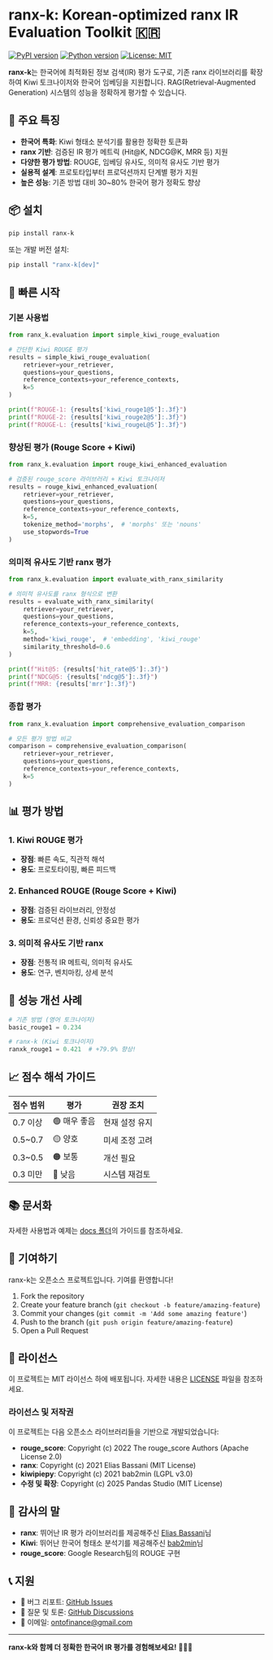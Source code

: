 # ranx-k: Korean-optimized ranx IR Evaluation Toolkit 🇰🇷

[![PyPI version](https://badge.fury.io/py/ranx-k.svg)](https://badge.fury.io/py/ranx-k)
[![Python version](https://img.shields.io/pypi/pyversions/ranx-k.svg)](https://pypi.org/project/ranx-k/)
[![License: MIT](https://img.shields.io/badge/License-MIT-yellow.svg)](https://opensource.org/licenses/MIT)

**ranx-k**는 한국어에 최적화된 정보 검색(IR) 평가 도구로, 기존 ranx 라이브러리를 확장하여 Kiwi 토크나이저와 한국어 임베딩을 지원합니다. RAG(Retrieval-Augmented Generation) 시스템의 성능을 정확하게 평가할 수 있습니다.

## 🚀 주요 특징

- **한국어 특화**: Kiwi 형태소 분석기를 활용한 정확한 토큰화
- **ranx 기반**: 검증된 IR 평가 메트릭 (Hit@K, NDCG@K, MRR 등) 지원
- **다양한 평가 방법**: ROUGE, 임베딩 유사도, 의미적 유사도 기반 평가
- **실용적 설계**: 프로토타입부터 프로덕션까지 단계별 평가 지원
- **높은 성능**: 기존 방법 대비 30~80% 한국어 평가 정확도 향상

## 📦 설치

```bash
pip install ranx-k
```

또는 개발 버전 설치:

```bash
pip install "ranx-k[dev]"
```

## 🔧 빠른 시작

### 기본 사용법

```python
from ranx_k.evaluation import simple_kiwi_rouge_evaluation

# 간단한 Kiwi ROUGE 평가
results = simple_kiwi_rouge_evaluation(
    retriever=your_retriever,
    questions=your_questions,
    reference_contexts=your_reference_contexts,
    k=5
)

print(f"ROUGE-1: {results['kiwi_rouge1@5']:.3f}")
print(f"ROUGE-2: {results['kiwi_rouge2@5']:.3f}")
print(f"ROUGE-L: {results['kiwi_rougeL@5']:.3f}")
```

### 향상된 평가 (Rouge Score + Kiwi)

```python
from ranx_k.evaluation import rouge_kiwi_enhanced_evaluation

# 검증된 rouge_score 라이브러리 + Kiwi 토크나이저
results = rouge_kiwi_enhanced_evaluation(
    retriever=your_retriever,
    questions=your_questions,
    reference_contexts=your_reference_contexts,
    k=5,
    tokenize_method='morphs',  # 'morphs' 또는 'nouns'
    use_stopwords=True
)
```

### 의미적 유사도 기반 ranx 평가

```python
from ranx_k.evaluation import evaluate_with_ranx_similarity

# 의미적 유사도를 ranx 형식으로 변환
results = evaluate_with_ranx_similarity(
    retriever=your_retriever,
    questions=your_questions,
    reference_contexts=your_reference_contexts,
    k=5,
    method='kiwi_rouge',  # 'embedding', 'kiwi_rouge'
    similarity_threshold=0.6
)

print(f"Hit@5: {results['hit_rate@5']:.3f}")
print(f"NDCG@5: {results['ndcg@5']:.3f}")
print(f"MRR: {results['mrr']:.3f}")
```

### 종합 평가

```python
from ranx_k.evaluation import comprehensive_evaluation_comparison

# 모든 평가 방법 비교
comparison = comprehensive_evaluation_comparison(
    retriever=your_retriever,
    questions=your_questions,
    reference_contexts=your_reference_contexts,
    k=5
)
```

## 📊 평가 방법

### 1. Kiwi ROUGE 평가
- **장점**: 빠른 속도, 직관적 해석
- **용도**: 프로토타이핑, 빠른 피드백

### 2. Enhanced ROUGE (Rouge Score + Kiwi)
- **장점**: 검증된 라이브러리, 안정성
- **용도**: 프로덕션 환경, 신뢰성 중요한 평가

### 3. 의미적 유사도 기반 ranx
- **장점**: 전통적 IR 메트릭, 의미적 유사도
- **용도**: 연구, 벤치마킹, 상세 분석

## 🎯 성능 개선 사례

```python
# 기존 방법 (영어 토크나이저)
basic_rouge1 = 0.234

# ranx-k (Kiwi 토크나이저)
ranxk_rouge1 = 0.421  # +79.9% 향상!
```

## 📈 점수 해석 가이드

| 점수 범위 | 평가 | 권장 조치 |
|-----------|------|-----------|
| 0.7 이상 | 🟢 매우 좋음 | 현재 설정 유지 |
| 0.5~0.7 | 🟡 양호 | 미세 조정 고려 |
| 0.3~0.5 | 🟠 보통 | 개선 필요 |
| 0.3 미만 | 🔴 낮음 | 시스템 재검토 |

## 📚 문서화

자세한 사용법과 예제는 [docs 폴더](docs/)의 가이드를 참조하세요.

## 🤝 기여하기

ranx-k는 오픈소스 프로젝트입니다. 기여를 환영합니다!

1. Fork the repository
2. Create your feature branch (`git checkout -b feature/amazing-feature`)
3. Commit your changes (`git commit -m 'Add some amazing feature'`)
4. Push to the branch (`git push origin feature/amazing-feature`)
5. Open a Pull Request

## 📄 라이선스

이 프로젝트는 MIT 라이선스 하에 배포됩니다. 자세한 내용은 [LICENSE](LICENSE) 파일을 참조하세요.

### 라이선스 및 저작권

이 프로젝트는 다음 오픈소스 라이브러리들을 기반으로 개발되었습니다:

- **rouge_score**: Copyright (c) 2022 The rouge_score Authors (Apache License 2.0)
- **ranx**: Copyright (c) 2021 Elias Bassani (MIT License)  
- **kiwipiepy**: Copyright (c) 2021 bab2min (LGPL v3.0)
- **수정 및 확장**: Copyright (c) 2025 Pandas Studio (MIT License)

## 🙏 감사의 말

- **ranx**: 뛰어난 IR 평가 라이브러리를 제공해주신 [Elias Bassani](https://github.com/AmenRa)님
- **Kiwi**: 뛰어난 한국어 형태소 분석기를 제공해주신 [bab2min](https://github.com/bab2min)님
- **rouge_score**: Google Research팀의 ROUGE 구현

## 📞 지원

- 🐛 버그 리포트: [GitHub Issues](https://github.com/tsdata/rank-k/issues)
- 💬 질문 및 토론: [GitHub Discussions](https://github.com/tsdata/rank-k/discussions)
- 📧 이메일: ontofinance@gmail.com

---

**ranx-k와 함께 더 정확한 한국어 IR 평가를 경험해보세요!** 🚀🇰🇷